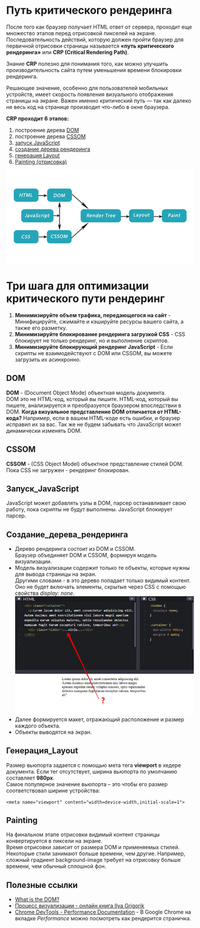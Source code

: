# Путь критического рендеринга
После того как браузер получает HTML ответ от сервера, проходит еще множество этапов перед отрисовкой пикселей на экране. Последовательность действий, которую должен пройти браузер для первичной отрисовки страницы называется **«путь критического рендеринга»** или **CRP (Critical Rendering Path)**.

Знание **CRP** полезно для понимания того, как можно улучшить производительность сайта путем уменьшения времени блокировки рендеринга.  

Решающее значение, особенно для пользователей мобильных устройств, имеет скорость появления визуального отображения страницы на экране. Важен именно критический путь — так как далеко не весь код на странице производит что-либо в окне браузера. 

**CRP проходит 6 этапов:**
1. построение дерева [DOM](#DOM)
1. построение дерева [CSSOM](#CSSOM)
1. [запуск JavaScript](#Запуск_JavaScript)
1. [создание дерева рендеринга](#Создание_дерева_рендеринга)
1. [генерация Layout](#Генерация_Layout)
1. [Painting (отрисовка)](#Painting)  

![flow.png](flow.png) 

# Три шага для оптимизации критического пути рендеринг
1. **Минимизируйте объем трафика, передающегося на сайт** - Минифицируйте, сжимайте и кэшируйте ресурсы вашего сайта, а также его разметку.
1. **Минимизируйте блокирование рендеринга загрузкой CSS** - CSS блокирует не только рендеринг, но и выполнение скриптов.
1. **Минимизируйте блокирующий рендеринг JavaScript** - Если скрипты не взаимодействуют с DOM или CSSOM, вы можете загрузить их асинхронно.

## DOM
**DOM** - (Document Object Mode) объектная модель документа.  
DOM это не HTML-код, который вы пишите. HTML-код, который вы пишете, анализируется и преобразуется браузером впоследствии в DOM. 
**Когда визуальное представление DOM отличается от HTML-кода?** 
Например, если в вашем HTML-коде есть ошибки, и браузер исправил их за вас. Так же не будем забывать что JavaScript может динамически изменять DOM. 

## CSSOM
**CSSOM** - (CSS Object Model) объектное представление стилей DOM.  
Пока CSS не загружен - рендеринг блокирован.

## Запуск_JavaScript
JavaScript может добавлять узлы в DOM, парсер останавливает свою работу, пока скрипты не будут выполнены. JavaScript блокирует парсер.

## Создание_дерева_рендеринга
- Дерево рендеринга состоит из DOM и CSSOM.  
Браузер объединяет DOM и CSSOM, формируя модель визуализации.
- Модель визуализации содержит только те объекты, которые нужны для вывода страницы на экран.  
 Другими словами - в это дерево попадает только видимый контент. Оно не будет включать элементы, скрытые через CSS с помощью свойства *display: none*. 
 ![ninja.png](ninja.png) 
- Далее формируется макет, отражающий расположение и размер каждого объекта.
- Объекты выводятся на экран.

## Генерация_Layout
Размер вьюпорта задается с помощью мета тега **viewport** в хедере документа. Если тег отсутствует, ширина вьюпорта по умолчанию составляет **980px**.  
Самое популярное значение вьюпорта – это чтобы его размер соответствовал ширине устройства:  
~~~
<meta name="viewport" content="width=device-width,initial-scale=1">  
~~~  

## Painting
На финальном этапе отрисовки видимый контент страницы конвертируется в пиксели на экране.  
Время отрисовки зависит от размера DOM и применяемых стилей. Некоторые стили занимают больше времени, чем другие. Например, сложный градиент background-image требует на отрисовку больше времени, чем обычный сплошной фон.  

## Полезные ссылки
- [What is the DOM?](https://css-tricks.com/dom/) 
- [Процесс визуализации - онлайн книга Ilya Grigorik](https://developers.google.com/web/fundamentals/performance/critical-rendering-path/?hl=ru) 
- [Chrome DevTools - Performance Documentation](https://developers.google.com/web/tools/chrome-devtools/evaluate-performance/) - В Google Chrome на вкладке *Performance* можно посмотреть как рендерится страничка.

